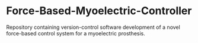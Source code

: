 # Force-Based-Myoelectric-Controller
Repository containing version-control software development of a novel force-based control system for a myoelectric prosthesis.
